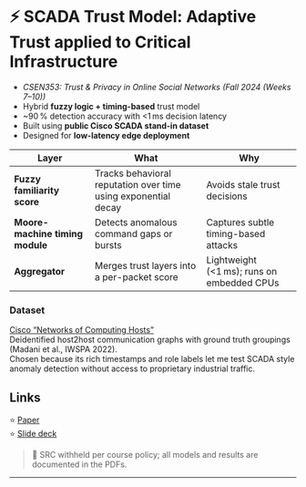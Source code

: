 # ⚡ SCADA Trust Model: Adaptive Trust applied to Critical Infrastructure  

- *CSEN353: Trust & Privacy in Online Social Networks (Fall 2024 (Weeks 7–10))*
- Hybrid **fuzzy logic + timing-based** trust model
- ~90 % detection accuracy with <1 ms decision latency
- Built using **public Cisco SCADA stand-in dataset**
- Designed for **low-latency edge deployment**

| Layer | What  | Why  |
|-------|---------------|----------------|
| **Fuzzy familiarity score** | Tracks behavioral reputation over time using exponential decay | Avoids stale trust decisions |
| **Moore-machine timing module** | Detects anomalous command gaps or bursts | Captures subtle timing-based attacks |
| **Aggregator** | Merges trust layers into a per-packet score | Lightweight (<1 ms); runs on embedded CPUs |

### Dataset

[Cisco “Networks of Computing Hosts”](https://snap.stanford.edu/data/cisco-networks.html)  
Deidentified host2host communication graphs with ground truth groupings (Madani et al., IWSPA 2022).  
Chosen because its rich timestamps and role labels let me test SCADA style anomaly detection without access to proprietary industrial traffic.

## Links

 ⭐️ [Paper](./353Paper.pdf)  
 ⭐️ [Slide deck](./353Defense.pdf)

> 📌 SRC withheld per course policy; all models and results are documented in the PDFs.

---
